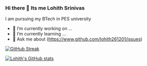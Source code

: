 ### Hi there 👋 Its me Lohith Srinivas


I am pursuing my BTech in PES university

- 🔭 I’m currently working on ...
- 🌱 I’m currently learning ...
- 💬 Ask me about (https://www.github.com/lohith261201/issues)


[![GitHub Streak](http://github-readme-streak-stats.herokuapp.com?user=lohith261201&theme=radical&hide_border=true&date_format=M%20j%5B%2C%20Y%5D)](https://git.io/streak-stats)

[![Lohith's GitHub stats](https://github-readme-stats.vercel.app/api?username=lohith261201)](https://github.com/lohith261201/github-readme-stats)
